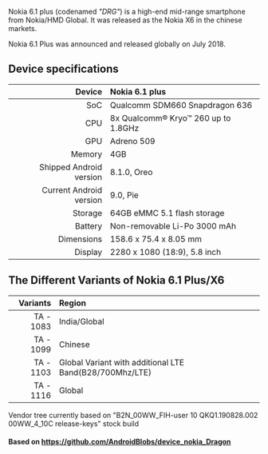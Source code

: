 
Nokia 6.1 plus (codenamed _"DRG"_) is a high-end mid-range smartphone from Nokia/HMD Global.
It was released as the Nokia X6 in the chinese markets.

Nokia 6.1 Plus was announced and released globally on July 2018.

## Device specifications

| Device       |   Nokia 6.1 plus                                |
| -----------: | :---------------------------------------------- |
| SoC          | Qualcomm SDM660 Snapdragon 636                  |
| CPU          | 8x Qualcomm® Kryo™ 260 up to 1.8GHz             |
| GPU          | Adreno 509                                      |
| Memory       | 4GB                                             |
| Shipped Android version |8.1.0, Oreo                           |
| Current Android version |9.0, Pie                              |
| Storage      | 64GB eMMC 5.1 flash storage                     |
| Battery      | Non-removable Li-Po 3000 mAh                    |
| Dimensions   | 158.6 x 75.4 x 8.05 mm                          |
| Display      | 2280 x 1080 (18:9), 5.8  inch                   |

## The Different Variants of Nokia 6.1 Plus/X6

|Variants      | Region
|------------: |:-------------------------------------------------------- |
|TA - 1083     | India/Global                                             |  
|TA - 1099     | Chinese                                                  |
|TA - 1103     | Global Variant with additional LTE Band(B28/700Mhz/LTE)  |
|TA - 1116     | Global                                                   |


Vendor tree currently based on "B2N_00WW_FIH-user 10 QKQ1.190828.002 00WW_4_10C release-keys" stock build

#### Based on https://github.com/AndroidBlobs/device_nokia_Dragon
